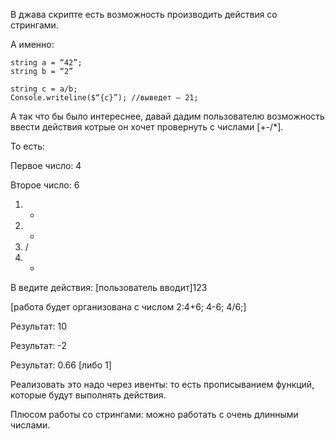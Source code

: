 В джава скрипте есть возможность производить действия со стрингами.

А именно:
```
string a = “42”;
string b = “2”

string c = a/b;
Console.writeline($“{c}”); //выведет – 21;
```

А так что бы было интереснее, давай дадим пользователю возможность ввести действия котрые он хочет провернуть с числами [+-/*].

То есть:

Первое число: 4

Второе число: 6

1.  +
2.  -
3.  /
4. *
В
ведите действия: [пользователь вводит]123

[работа будет организована с числом 2:4+6; 4-6; 4/6;]

Результат: 10

Результат: -2

Результат: 0.66 [либо 1]

Реализовать это надо через ивенты: то есть прописыванием функций, которые будут выполнять действия.

Плюсом работы со стрингами: можно работать с очень длинными числами.
